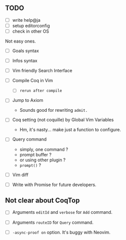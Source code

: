 
## TODO

- [ ] write help@ja
- [ ] setup editorconfig
- [ ] check in other OS

Not easy ones.

- [ ] Goals syntax
- [ ] Infos syntax

- [ ] Vim friendly Search Interface
- [ ] Compile Coq in Vim
  - [ ] `rerun after compile`
- [ ] Jump to Axiom
  - Sounds good for rewriting `admit.`
- [ ] Coq setting (not coquille) by Global Vim Variables
  - Hm, it's nasty... make just a function to configure.
- [ ] Query command
  - simply, one command ?
  - prompt buffer ?
  - or using other plugin ?
  - `prompt()` ?
- [ ] Vim diff

- [ ] Write with Promise for future developers.


## Not clear about CoqTop

- [ ] Arguments `editId` and `verbose` for `Add` command.
- [ ] Arguments `routeID` for `Query` command.
- [ ] `-async-proof on` option. It's buggy with Neovim.

